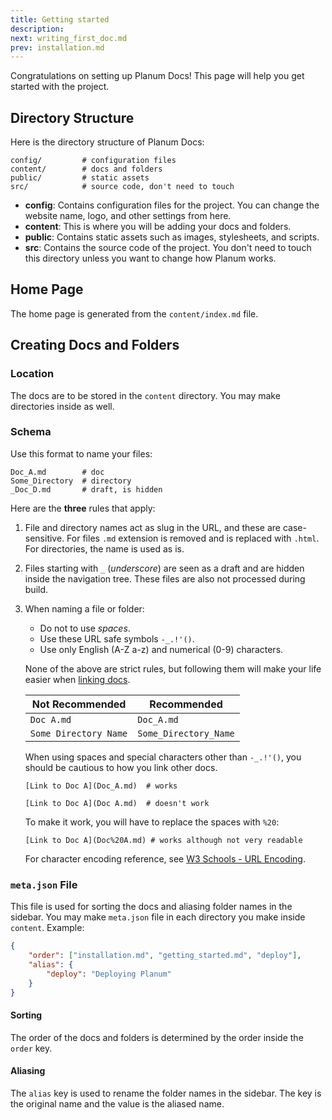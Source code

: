 ```yaml
---
title: Getting started
description:
next: writing_first_doc.md
prev: installation.md
---
```


Congratulations on setting up Planum Docs! This page will help you get started with the project.

## Directory Structure

Here is the directory structure of Planum Docs:

```text title="Path: /"
config/         # configuration files
content/        # docs and folders
public/         # static assets
src/            # source code, don't need to touch
```

- **config**: Contains configuration files for the project. You can change the website name, logo, and other settings from here.
- **content**: This is where you will be adding your docs and folders.
- **public**: Contains static assets such as images, stylesheets, and scripts.
- **src**: Contains the source code of the project. You don't need to touch this directory unless you want to change how Planum works.

## Home Page

The home page is generated from the `content/index.md` file.

## Creating Docs and Folders

### Location

The docs are to be stored in the `content` directory. You may make directories inside as well.

### Schema

Use this format to name your files:

```text
Doc_A.md        # doc
Some_Directory  # directory
_Doc_D.md       # draft, is hidden
```

Here are the **three** rules that apply:

1. File and directory names act as slug in the URL, and these are case-sensitive. For files `.md` extension is removed and is replaced with `.html`. For directories, the name is used as is.
2. Files starting with `_` (_underscore_) are seen as a draft and are hidden inside the navigation tree. These files are also not processed during build.
3. When naming a file or folder:

   - Do not to use _spaces_.
   - Use these URL safe symbols `-_.!'()`.
   - Use only English (A-Z a-z) and numerical (0-9) characters.

   None of the above are strict rules, but following them will make your life easier when [linking docs](/Writing_your_First_Doc.html#linking-other-docs).

   | Not Recommended       | Recommended           |
   | --------------------- | --------------------- |
   | `Doc A.md`            | `Doc_A.md`            |
   | `Some Directory Name` | `Some_Directory_Name` |

   When using spaces and special characters other than `-_.!'()`, you should be cautious to how you link other docs.

   ```markdown_good
   [Link to Doc A](Doc_A.md)  # works
   ```

   ```markdown_bad
   [Link to Doc A](Doc A.md)  # doesn't work
   ```

   To make it work, you will have to replace the spaces with `%20`:

   ```markdown_good
   [Link to Doc A](Doc%20A.md) # works although not very readable
   ```

   For character encoding reference, see [W3 Schools - URL Encoding](https://www.w3schools.com/tags/ref_urlencode.ASP).

### `meta.json` File

This file is used for sorting the docs and aliasing folder names in the sidebar. You may make `meta.json` file in each directory you make inside `content`. Example:

```json title="content/meta.json"
{
	"order": ["installation.md", "getting_started.md", "deploy"],
	"alias": {
		"deploy": "Deploying Planum"
	}
}
```

#### Sorting

The order of the docs and folders is determined by the order inside the `order` key.

#### Aliasing

The `alias` key is used to rename the folder names in the sidebar. The key is the original name and the value is the aliased name.
